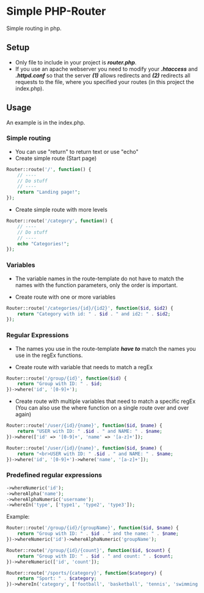 # Simple PHP-Router

Simple routing in php. 

## Setup
- Only file to include in your project is ***router.php***.
- If you use an apache webserver you need to modify your ***.htaccess*** and ***.httpd.conf*** so that the server ***(1)*** allows redirects and ***(2)*** redirects all requests to the file, where you specified your routes (in this project the index.php). 

## Usage
An example is in the index.php.

### Simple routing
- You can use "return" to return text or use "echo"
- Create simple route (Start page)
```php
Router::route('/', function() {
    // ----
    // Do stuff
    // ----
    return "Landing page!";
});
```

- Create simple route with more levels
```php
Router::route('/category', function() {
    // ----
    // Do stuff
    // ----
    echo "Categories!";
});
```

### Variables
- The variable names in the route-template do not have to match the names with the function parameters, only the order is important.

- Create route with one or more variables
```php
Router::route('/categories/{id}/{id2}', function($id, $id2) {
    return "Category with id: " . $id . " and id2: " . $id2;
});
```

### Regular Expressions
- The names you use in the route-template ***have to*** match the names you use in the regEx functions.

- Create route with variable that needs to match a regEx
```php
Router::route('/group/{id}', function($id) {
    return "Group with ID: " . $id;
})->where('id', '[0-9]+');
```

- Create route with multiple variables that need to match a specific regEx (You can also use the where function on a single route over and over again)
```php
Router::route('/user/{id}/{name}', function($id, $name) {
    return "USER with ID: " .$id . " and NAME: " . $name;
})->where(['id' => '[0-9]+', 'name' => '[a-z]+']);
```
```php
Router::route('/user/{id}/{name}', function($id, $name) {
    return "<br>USER with ID: " .$id . " and NAME: " . $name;
})->where('id', '[0-9]+')->where('name', '[a-z]+']);
```

### Predefined regular expressions
```php
->whereNumeric('id');
->whereAlpha('name');
->whereAlphaNumeric('username');
->whereIn('type', ['type1', 'type2', 'type3']);
```

Example:
```php
Router::route('/group/{id}/{groupName}', function($id, $name) {
    return "Group with ID: " . $id . " and the name: " . $name;
})->whereNumeric('id')->whereAlphaNumeric('groupName');
```
```php
Router::route('/group/{id}/{count}', function($id, $count) {
    return "Group with ID: " . $id . " and count: " . $count;
})->whereNumeric(['id', 'count']);
```
```php
Router::route('/sports/{category}', function($category) {
    return "Sport: " . $category;
})->whereIn('category', ['football', 'basketball', 'tennis', 'swimming');
```
